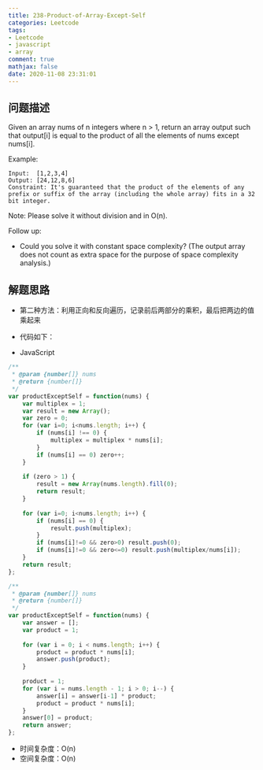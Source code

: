```yaml
---
title: 238-Product-of-Array-Except-Self
categories: Leetcode
tags: 
- Leetcode
- javascript
- array
comment: true
mathjax: false
date: 2020-11-08 23:31:01
---
```


## 问题描述

Given an array nums of n integers where n > 1,  return an array output such that output[i] is equal to the product of all the elements of nums except nums[i].
<!--more-->
Example:
```
Input:  [1,2,3,4]
Output: [24,12,8,6]
Constraint: It's guaranteed that the product of the elements of any prefix or suffix of the array (including the whole array) fits in a 32 bit integer.
```
Note: Please solve it without division and in O(n).

Follow up:
- Could you solve it with constant space complexity? (The output array does not count as extra space for the purpose of space complexity analysis.)



## 解题思路

- 第二种方法：利用正向和反向遍历，记录前后两部分的乘积，最后把两边的值乘起来


- 代码如下：

- JavaScript

```JavaScript
/**
 * @param {number[]} nums
 * @return {number[]}
 */
var productExceptSelf = function(nums) {
    var multiplex = 1;
    var result = new Array();
    var zero = 0;
    for (var i=0; i<nums.length; i++) {
        if (nums[i] !== 0) {
            multiplex = multiplex * nums[i];
        }
        if (nums[i] == 0) zero++;
    }
    
    if (zero > 1) {
        result = new Array(nums.length).fill(0);
        return result;
    }
    
    for (var i=0; i<nums.length; i++) {
        if (nums[i] == 0) {
            result.push(multiplex);
        }
        if (nums[i]!=0 && zero>0) result.push(0);
        if (nums[i]!=0 && zero<=0) result.push(multiplex/nums[i]);
    }
    return result;
};
```

```javascript
/**
 * @param {number[]} nums
 * @return {number[]}
 */
var productExceptSelf = function(nums) {
    var answer = [];
    var product = 1;
    
    for (var i = 0; i < nums.length; i++) {
        product = product * nums[i];
        answer.push(product);
    }
    
    product = 1;
    for (var i = nums.length - 1; i > 0; i--) {
        answer[i] = answer[i-1] * product;
        product = product * nums[i];
    }
    answer[0] = product;
    return answer;
};
```


- 时间复杂度：O(n)
- 空间复杂度：O(n)


